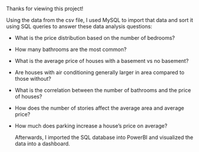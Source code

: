 Thanks for viewing this project!

Using the data from the csv file, I used MySQL to import that data and sort it using SQL queries to answer these data analysis questions:

- What is the price distribution based on the number of bedrooms?
- How many bathrooms are the most common?
- What is the average price of houses with a basement vs no basement?
- Are houses with air conditioning generally larger in area compared to those without?
- What is the correlation between the number of bathrooms and the price of houses?
- How does the number of stories affect the average area and average price?
- How much does parking increase a house’s price on average?

  Afterwards, I imported the SQL database into PowerBI and visualized the data into a dashboard.
